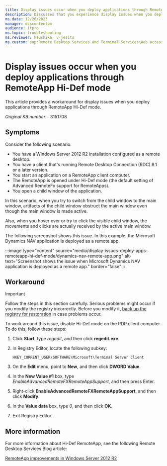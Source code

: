 ```yaml
---
title: Display issues occur when you deploy applications through RemoteApp Hi-Def mode
description: Discusses that you experience display issues when you deploy applications through RemoteApp Hi-Def mode. Provides a workaround.
ms.date: 12/26/2023
manager: dcscontentpm
audience: itpro
ms.topic: troubleshooting
ms.reviewer: kaushika, v-jesits
ms.custom: sap:Remote Desktop Services and Terminal Services\Web access (includes RemoteApp and desktop connections), csstroubleshoot
---
```

# Display issues occur when you deploy applications through RemoteApp Hi-Def mode

This article provides a workaround for display issues when you deploy applications through RemoteApp Hi-Def mode.

_Original KB number:_ &nbsp; 3151708

## Symptoms

Consider the following scenario:

- You have a Windows Server 2012 R2 installation configured as a remote desktop.
- You have a client that's running Remote Desktop Connection (RDC) 8.1 or a later version.
- You start an application on a RemoteApp client computer.
- The RemoteApp is opened under Hi-Def mode (the default setting of Advanced RemoteFx support for RemoteApps).
- You open a child window of the application.

In this scenario, when you try to switch from the child window to the main window, artifacts of the child window obstruct the main window even though the main window is made active.

Also, when you hover over or try to click the visible child window, the movements and clicks are actually received by the active main window.

The following screenshot shows this issue. In this example, the Microsoft Dynamics NAV application is deployed as a remote app.

:::image type="content" source="media/display-issues-deploy-apps-remoteapp-hi-def-mode/dynamics-nav-remote-app.png" alt-text="Screenshot shows the issue when Microsoft Dynamics NAV application is deployed as a remote app." border="false":::

## Workaround

> [!IMPORTANT]
> Follow the steps in this section carefully. Serious problems might occur if you modify the registry incorrectly. Before you modify it, [back up the registry for restoration](https://support.microsoft.com/help/322756) in case problems occur.

To work around this issue, disable Hi-Def mode on the RDP client computer. To do this, follow these steps:

1. Click **Start**, type *regedit*, and then click **regedit.exe**.
2. In Registry Editor, locate the following subkey:

    `HKEY_CURRENT_USER\SOFTWARE\Microsoft\Terminal Server Client`
3. On the **Edit** menu, point to **New**, and then click **DWORD Value**.
4. In the **New Value #1** box, type *EnableAdvancedRemoteFXRemoteAppSupport*, and then press Enter.
5. Right-click **EnableAdvancedRemoteFXRemoteAppSupport**, and then click **Modify**.
6. In the **Value data** box, type *0*, and then click **OK**.
7. Exit Registry Editor.

## More information

For more information about Hi-Def RemoteApp, see the following Remote Desktop Services Blog article:

[RemoteApp improvements in Windows Server 2012 R2](https://blogs.msdn.microsoft.com/rds/2013/11/25/remoteapp-improvements-in-windows-server-2012-r2/)
